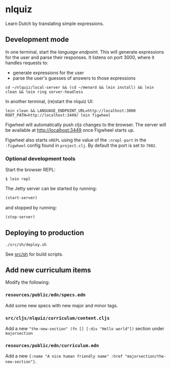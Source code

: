 # nlquiz

Learn Dutch by translating simple expressions.

## Development mode

In one terminal, start the _language endpoint_. This will generate
expressions for the user and parse their responses. It listens on port
3000, where it handles requests to:
- generate expressions for the user
- parse the user's guesses of answers to those expressions

```
cd ~/nlquiz/local-server && (cd ~/menard && lein install) && lein clean && lein ring server-headless
```

In another terminal, (re)start the nlquiz UI:

```
lein clean && LANGUAGE_ENDPOINT_URL=http://localhost:3000 ROOT_PATH=http://localhost:3449/ lein figwheel
```

Figwheel will automatically push cljs changes to the browser. The server will be available at [http://localhost:3449](http://localhost:3449) once Figwheel starts up. 

Figwheel also starts `nREPL` using the value of the `:nrepl-port` in the `:figwheel`
config found in `project.clj`. By default the port is set to `7002`.

### Optional development tools

Start the browser REPL:

```
$ lein repl
```
The Jetty server can be started by running:

```clojure
(start-server)
```
and stopped by running:
```clojure
(stop-server)
```

## Deploying to production

```
./src/sh/deploy.sh
```

See [src/sh](src/sh) for build scripts.

## Add new curriculum items

Modify the following:

### `resources/public/edn/specs.edn`

Add some new specs with new major and minor tags.

### `src/cljs/nlquiz/curriculum/content.cljs`

Add a new `"the-new-section" (fn [] [:div "Hello world"])` section under `majorsection`

### `resources/public/edn/curriculum.edn`

Add a new `{:name "A nice human friendly name" :href "majorsection/the-new-section"}`.



